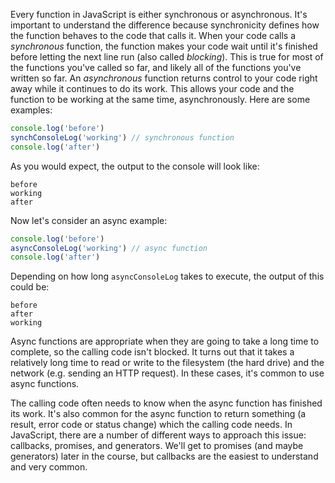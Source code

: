 Every function in JavaScript is either synchronous or asynchronous. It's important to understand the difference because synchronicity defines how the function behaves to the code that calls it. When your code calls a _synchronous_ function, the function makes your code wait until it's finished before letting the next line run (also called _blocking_). This is true for most of the functions you've called so far, and likely all of the functions you've written so far. An _asynchronous_ function returns control to your code right away while it continues to do its work. This allows your code and the function to be working at the same time, asynchronously. Here are some examples:

```js
console.log('before')
synchConsoleLog('working') // synchronous function
console.log('after')
```

As you would expect, the output to the console will look like:

```
before
working
after
```

Now let's consider an async example:

```js
console.log('before')
asyncConsoleLog('working') // async function
console.log('after')
```

Depending on how long `asyncConsoleLog` takes to execute, the output of this could be: 

```
before
after
working
```

Async functions are appropriate when they are going to take a long time to complete, so the calling code isn't blocked. It turns out that it takes a relatively long time to read or write to the filesystem (the hard drive) and the network (e.g. sending an HTTP request). In these cases, it's common to use async functions.

The calling code often needs to know when the async function has finished its work. It's also common for the async function to return something (a result, error code or status change) which the calling code needs. In JavaScript, there are a number of different ways to approach this issue: callbacks, promises, and generators. We'll get to promises (and maybe generators) later in the course, but callbacks are the easiest to understand and very common.

